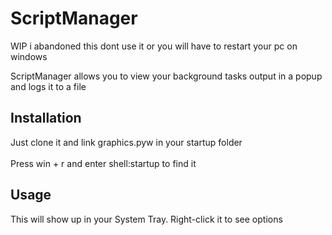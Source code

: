 # ScriptManager
WIP
i abandoned this dont use it or you will have to restart your pc on windows

ScriptManager allows you to view your background tasks output in a popup and logs it to a file

## Installation

Just clone it and link graphics.pyw in your startup folder
\
\
Press win + r and enter shell:startup to find it

## Usage
This will show up in your System Tray. Right-click it to see options
